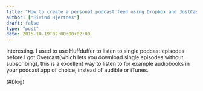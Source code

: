 ```yaml
---
title: "How to create a personal podcast feed using Dropbox and JustCast – The Sweet Setup"
author: ["Eivind Hjertnes"]
draft: false
type: "post"
date: 2015-10-19T02:00:00+02:00
---
```


Interesting. I used to use Huffduffer to listen to single podcast
episodes before I got Overcast(which lets you download single episodes
without subscribing), this is a excellent way to listen to for example
audiobooks in your podcast app of choice, instead of audible or iTunes.

(#blog)
